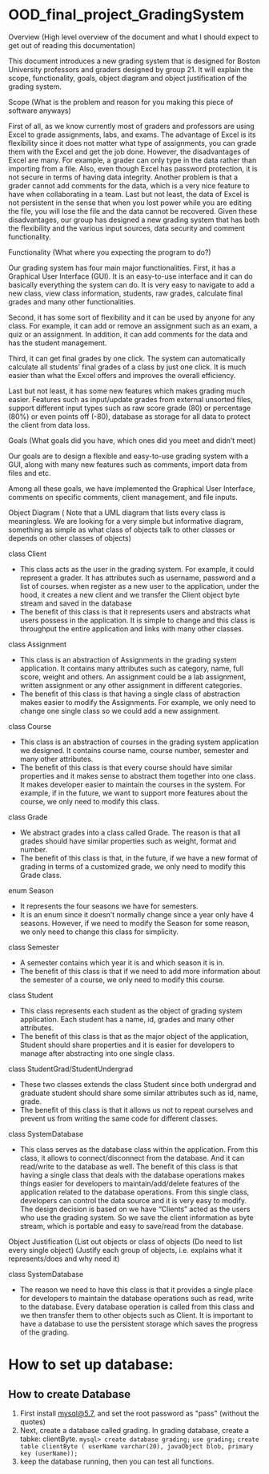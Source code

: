 # OOD_final_project_GradingSystem

Overview (High level overview of the document and what I should expect to get out of reading this documentation)

This document introduces a new grading system that is designed for Boston University professors and graders designed by group 21.  It will explain the scope, functionality, goals, object diagram and object justification of the grading system.


Scope (What is the problem and reason for you making this piece of software anyways)

First of all, as we know currently most of graders and professors are using Excel to grade assignments, labs, and exams. The advantage of Excel is its flexibility since it does not matter what type of assignments, you can grade them with the Excel and get the job done. However, the disadvantages of Excel are many. For example, a grader can only type in the data rather than importing from a file. Also, even though Excel has password protection, it is not secure in terms of having data integrity. Another problem is that a grader cannot add comments for the data, which is a very nice feature to have when collaborating in a team. Last but not least, the data of Excel is not persistent in the sense that when you lost power while you are editing the file, you will lose the file and the data cannot be recovered. Given these disadvantages, our group has designed a new grading system that has both the flexibility and the various input sources, data security and comment functionality.


Functionality (What where you expecting the program to do?)

Our grading system has four main major functionalities. First, it has a Graphical User Interface (GUI). It is an easy-to-use interface and it can do basically everything the system can do. It is very easy to navigate to add a new class, view class information, students, raw grades, calculate final grades and many other functionalities.

Second, it has some sort of flexibility and it can be used by anyone for any class. For example, it can add or remove an assignment such as an exam, a quiz or an assignment. In addition, it can add comments for the data and has the student management.

Third, it can get final grades by one click. The system can automatically calculate all students’ final grades of a class by just one click. It is much easier than what the Excel offers and improves the overall efficiency.

Last but not least, it has some new features which makes grading much easier. Features such as input/update grades from external unsorted files, support different input types such as raw score grade (80) or percentage (80%) or even points off (-80), database as storage for all data to protect the client from data loss.


Goals (What goals did you have, which ones did you meet and didn’t meet)

Our goals are to design a flexible and easy-to-use grading system with a GUI, along with many new features such as comments, import data from files and etc.

Among all these goals, we have implemented the Graphical User Interface, comments on specific comments, client management, and file inputs.


Object Diagram ( Note that a UML diagram that lists every class is meaningless. We are looking for a very simple but informative diagram, something as simple as what class of objects talk to other classes or depends on other classes of objects)

class Client
* This class acts as the user in the grading system. For example, it could represent a grader. It has attributes such as username, password and a list of courses. when register as a new user to the application, under the hood, it creates a new client and we transfer the Client object byte stream and saved in the database
* The benefit of this class is that it represents users and abstracts what users possess in the application. It is simple to change and this class is throughput the entire application and links with many other classes.


class Assignment
* This class is an abstraction of Assignments in the grading system application. It contains many attributes such as category, name, full score, weight and others. An assignment could be a lab assignment, written assignment or any other assignment in different categories.
* The benefit of this class is that having a single class of abstraction makes easier to modify the Assignments. For example, we only need to change one single class so we could add a new assignment.

class Course
* This class is an abstraction of courses in the grading system application we designed. It contains course name, course number, semester and many other attributes.
* The benefit of this class is that every course should have similar properties and it makes sense to abstract them together into one class. It makes developer easier to maintain the courses in the system. For example, if in the future, we want to support more features about the course, we only need to modify this class.

class Grade
* We abstract grades into a class called Grade. The reason is that all grades should have similar properties such as weight, format and number.
* The benefit of this class is that, in the future, if we have a new format of grading in terms of a customized grade, we only need to modify this Grade class.

enum Season
* It represents the four seasons we have for semesters.
* It is an enum since it doesn’t normally change since a year only have 4 seasons. However, if we need to modify the Season for some reason, we only need to change this class for simplicity.

class Semester
* A semester contains which year it is and which season it is in. 
* The benefit of this class is that if we need to add more information about the semester of a course, we only need to modify this course.

class Student
* This class represents each student as the object of grading system application. Each student has a name, id,  grades and many other attributes.
* The benefit of this class is that as the major object of the application, Student should share properties and it is easier for developers to manage after abstracting into one single class.

class StudentGrad/StudentUndergrad
* These two classes extends the class Student since both undergrad and graduate student should share some similar attributes such as id, name, grade.
* The benefit of this class is that it allows us not to repeat ourselves and prevent us from writing the same code for different classes.

class SystemDatabase
* This class serves as the database class within the application. From this class, it allows to connect/disconnect from the database. And it can read/write to the database as well.
The benefit of this class is that having a single class that deals with the database operations makes things easier for developers to maintain/add/delete features of the application related to the database operations. From this single class, developers can control the data source and it is very easy to modify.
The design decision is based on we have “Clients” acted as the users who use the grading system. So we save the client information as byte stream, which is portable and easy to save/read from the database.



Object Justification (List out objects or class of objects (Do need to list every single object) (Justify each group of objects, i.e. explains what it represents/does and why need it)

class SystemDatabase
* The reason we need to have this class is that it provides a single place for developers to maintain the database operations such as read, write to the database. Every database operation is called from this class and we then transfer them to other objects such as Client. It is important to have a database to use the persistent storage which saves the progress of the grading.



# How to set up database:

## How to create Database

1. First install mysql@5.7, and set the root password as "pass" (without the quotes)
2. Next, create a database called grading. In grading database, create a tabke: clientByte.
`mysql> create database grading;`
`use grading;`
`create table clientByte ( userName varchar(20), javaObject blob, primary key (userName));`  
3. keep the database running, then you can test all functions.
